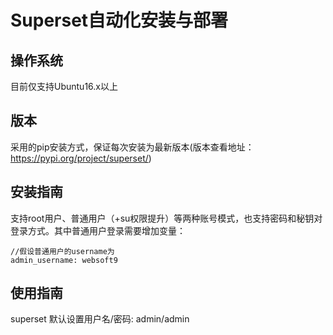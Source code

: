 # Superset自动化安装与部署

## 操作系统
目前仅支持Ubuntu16.x以上

## 版本
采用的pip安装方式，保证每次安装为最新版本(版本查看地址：https://pypi.org/project/superset/)

## 安装指南
支持root用户、普通用户（+su权限提升）等两种账号模式，也支持密码和秘钥对登录方式。其中普通用户登录需要增加变量：

~~~
//假设普通用户的username为
admin_username: websoft9
~~~

## 使用指南
superset 默认设置用户名/密码: admin/admin
